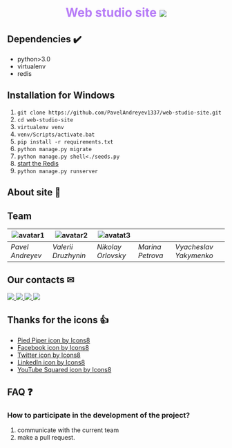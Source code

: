 <h1 align=center style='color:#b77cf7'> 
Web studio site 
<img src="https://img.icons8.com/nolan/80/000000/pied-piper.png">
</h1>

## Dependencies ✔️
- python>3.0
- virtualenv
- redis
## Installation for Windows
1. ```git clone https://github.com/PavelAndreyev1337/web-studio-site.git```
1. ```cd web-studio-site```
1. ```virtualenv venv```
1. ```venv/Scripts/activate.bat```
1. ```pip install -r requirements.txt```
1. ```python manage.py migrate```
1. ```python manage.py shell<./seeds.py```
1. [start the Redis](https://www.techomoro.com/how-to-run-redis-on-windows-10/)
1. ```python manage.py runserver```
## About site 🤔
## 
## Team 
|![avatar1](https://avatars0.githubusercontent.com/u/46842062?s=400&v=4) |![avatar2](https://avatars1.githubusercontent.com/u/55995348?s=400&v=4) |![avatat3](https://avatars0.githubusercontent.com/u/48585734?s=400&v=4) | | |
|----------------|------------------ | ------------------|---------------- |---------------------- |
| *Pavel Andreyev* | *Valerii Druzhynin* | *Nikolay Orlovsky*  | *Marina Petrova*  | *Vyacheslav Yakymenko*  |
## Our contacts ✉
<a href="">
    <img src="https://img.icons8.com/nolan/64/000000/facebook-new.png">
</a>
<a href="">
    <img src="https://img.icons8.com/nolan/64/000000/twitter.png">
</a>
<a href="">
    <img src="https://img.icons8.com/nolan/64/000000/linkedin.png">
</a>
<a href="">
    <img src="https://img.icons8.com/nolan/64/000000/youtube-squared.png">
</a>

## Thanks for the icons 👍
<ul>
<li>
    <a href="https://icons8.com/icon/69479/pied-piper">Pied Piper icon by Icons8</a>
</li>
<li>
    <a href="https://icons8.com/icon/118501/facebook">Facebook icon by Icons8</a>
</li>
<li>
    <a href="https://icons8.com/icon/44055/twitter">Twitter icon by Icons8</a>
</li>
<li>
    <a href="https://icons8.com/icon/44019/linkedin">LinkedIn icon by Icons8</a>
</li>
<li>
    <a href="https://icons8.com/icon/63852/youtube-squared">YouTube Squared icon by Icons8</a>
</li>
</ul>


## FAQ ❓
### How to participate in the development of the project?
1. communicate with the current team
1. make a pull request.




